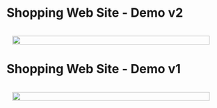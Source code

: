 # Shopping Web Site - Demo v2
 
<br/>
<div style="display: flex; justify-content:center;">
<img src="https://i.hizliresim.com/6g4q0n2.gif" style="width:95%"/>
</div>

# Shopping Web Site - Demo v1
 
<br/>
<div style="display: flex; justify-content:center;">
<img src="https://i.hizliresim.com/d3iiqz4.gif" style="width:95%"/>
</div>
<br/>
